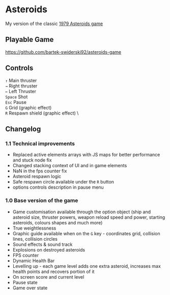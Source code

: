 # Asteroids
My version of the classic [1979 Asteroids game](https://en.wikipedia.org/wiki/Asteroids_(video_game)) 

## Playable Game
https://github.com/bartek-swiderski92/asteroids-game

## Controls
`↑` Main thruster \
`→` Right thruster \
`←` Left Thruster \
`Space` Shot \
`Esc` Pause \
`G` Grid (graphic effect) \
`R` Respawn shield (graphic effect) \

## Changelog

### 1.1 Technical improvements 
- Replaced active elements arrays with JS maps for better performance and stuck node fix
- Changed stacking context of UI and in game elements
- NaN in the fps counter fix
- Asteroid respawn logic
- Safe respawn circle available under the `R` button
- options controls description in pause menu

### 1.0 Base version of the game
- Game customisation available through the option object (ship and asteroid size, thruster powers, weapon reload speed and power, starting asteroids, colours shapes and much more)
- True weightlessness 
- Graphic guide available when on the `G` key - coordinates grid, collision lines, collision circles
- Sound effects & sound track
- Explosions on destroyed asteroids
- FPS counter
- Dynamic Health Bar
- Levelling up - each game level adds one extra asteroid, increases max health points and recovers portion of it
- On screen score and current level
- Pause state
- Game over state

